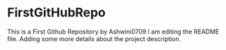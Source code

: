 # FirstGitHubRepo

This is a First Github Repository by Ashwini0709
I am editing the README file. Adding some more details about the project description.
